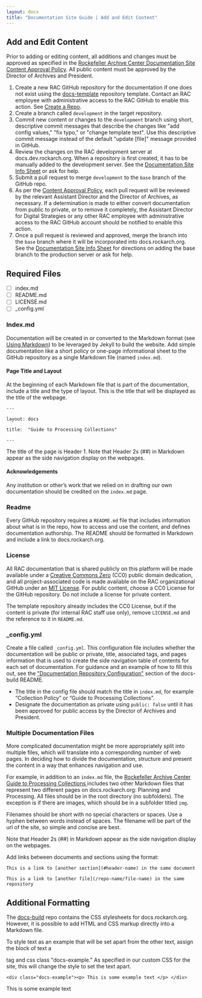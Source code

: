 ```yaml
---
layout: docs
title: "Documentation Site Guide | Add and Edit Content"
---
```


## Add and Edit Content

Prior to adding or editing content, all additions and changes must be approved as specified in the [Rockefeller Archive Center Documentation Site Content Approval Policy](https://docs.rockarch.org/docs-policy/). All public content must be approved by the Director of Archives and President.

1. Create a new RAC GitHub repository for the documentation if one does not exist using the [docs-template](https://github.com/RockefellerArchiveCenter/docs-template) repository template. Contact an RAC employee with administrative access to the RAC GitHub to enable this action. See [Create a Repo](/docs-guide/using-github#create-a-repo).
2. Create a branch called `development` in the target repository.
3. Commit new content or changes to the `development` branch using short, descriptive commit messages that describe the changes like "add config values," "fix typo," or "change template text". Use this descriptive commit message instead of the default "update [file]" message provided in GitHub.
4. Review the changes on the RAC development server at docs.dev.rockarch.org. When a repository is first created, it has to be manually added to the development server. See the [Documentation Site Info Sheet](http://docs.rockarch.org/systems-info-sheets/documentation-site-info-sheet) or ask for help.
5. Submit a pull request to merge `development` to the `base` branch of the GitHub repo.
6. As per the [Content Approval Policy](https://docs.rockarch.org/docs-policy/), each pull request will be reviewed by the relevant Assistant Director and the Director of Archives, as necessary. If a determination is made to either convert documentation from public to private, or to remove it completely, the Assistant Director for Digital Strategies or any other RAC employee with administrative access to the RAC GitHub account should be notified to enable this action.
7. Once a pull request is reviewed and approved, merge the branch into the `base` branch where it will be incorporated into docs.rockarch.org. See the [Documentation Site Info Sheet](http://docs.rockarch.org/systems-info-sheets/documentation-site-info-sheet) for directions on adding the base branch to the production server or ask for help.

## Required Files

* [ ] index.md
* [ ] README.md
* [ ] LICENSE.md
* [ ] \_config.yml

### Index.md

Documentation will be created in or converted to the Markdown format (see [Using Markdown](/docs-guide/using-markdown)) to be leveraged by Jekyll to build the website. Add simple documentation like a short policy or one-page informational sheet to the GitHub repository as a single Markdown file (named `index.md`).

#### Page Title and Layout

At the beginning of each Markdown file that is part of the documentation, include a title and the type of layout. This is the title that will be displayed as the title of the webpage.


`---`

`layout: docs`

`title:  "Guide to Processing Collections"`

`---`

The title of the page is Header 1. Note that Header 2s (##) in Markdown appear as the side navigation display on the webpages.

#### Acknowledgements

Any institution or other’s work that we relied on in drafting our own documentation should be credited on the `index.md` page.

### Readme

Every GitHub repository requires a `README.md` file that includes information about what is in the repo, how to access and use the content, and defines documentation authorship. The README should be formatted in Markdown and include a link to docs.rockarch.org.

### License

All RAC documentation that is shared publicly on this platform will be made available under a [Creative Commons Zero](https://creativecommons.org/publicdomain/zero/1.0/) (CC0) public domain dedication, and all project-associated code is made available on the RAC organizational GitHub under an [MIT License](https://opensource.org/licenses/MIT). For public content, choose a CC0 License for the GitHub repository. Do not include a license for private content.

The template repository already includes the CC0 License, but if the content is private (for internal RAC staff use only), remove `LICENSE.md` and the reference to it in `README.md`.

###  \_config.yml

Create a file called `_config.yml`. This configuration file includes whether the documentation will be public or private, title, associated tags, and pages information that is used to create the side navigation table of contents for each set of documentation. For guidance and an example of how to fill this out, see the ["Documentation Repository Configuration"](https://github.com/RockefellerArchiveCenter/docs-build#documentation-repository-configuration) section of the docs-build README.

* The title in the config file should match the title in `index.md`, for example “Collection Policy” or “Guide to Processing Collections”.
* Designate the documentation as private using `public: false` until it has been approved for public access by the Director of Archives and President.

### Multiple Documentation Files

More complicated documentation might be more appropriately split into multiple files, which will translate into a corresponding number of web pages. In deciding how to divide the documentation, structure and present the content in a way that enhances navigation and use.

For example, in addition to an `index.md` file, the [Rockefeller Archive Center Guide to Processing Collections ](http://docs.rockarch.org/processing_manual/) includes two other Markdown files that represent two different pages on docs.rockarch.org: Planning and Processing. All files should be in the root directory (no subfolders). The exception is if there are images, which should be in a subfolder titled `img`.

Filenames should be short with no special characters or spaces. Use a hyphen between words instead of spaces. The filename will be part of the url of the site, so simple and concise are best.

Note that Header 2s (##) in Markdown appear as the side navigation display on the webpages.

Add links between documents and sections using the format:

`This is a link to [another section](#header-name) in the same document`

`This is a link to [another file](/repo-name/file-name) in the same repository`

## Additional Formatting

The [docs-build](https://github.com/RockefellerArchiveCenter/docs-build) repo contains the CSS stylesheets for docs.rockarch.org. However, it is possible to add HTML and CSS markup directly into a Markdown file.

To style text as an example that will be set apart from the other text, assign the block of text a <div> tag and css class "docs-example." As specified in our custom CSS for the site, this will change the style to set the text apart.

`<div class="docs-example"><p> This is some example text </p> </div>`

<div class="docs-example"><p> This is some example text </p> </div>
